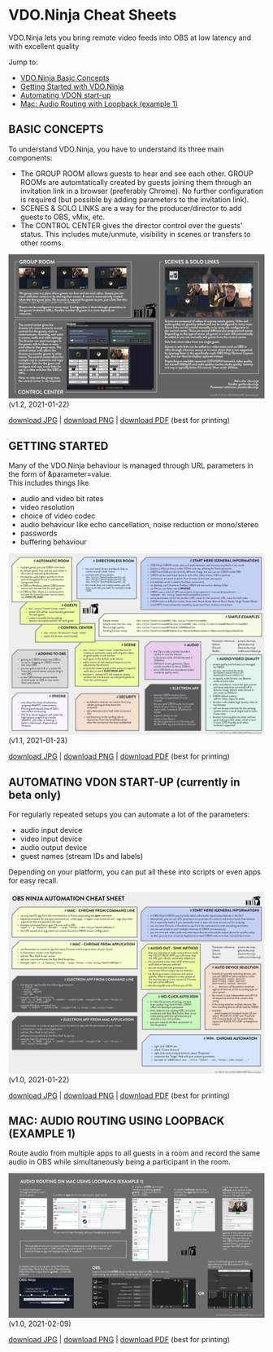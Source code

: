 # VDO.Ninja Cheat Sheets
VDO.Ninja lets you bring remote video feeds into OBS at low latency and with excellent quality

  Jump to:

* [VDO.Ninja Basic Concepts](#basicconcepts)
* [Getting Started with VDO.Ninja](#gettingstarted)
* [Automating VDON start-up](#automation)
* [Mac: Audio Routing with Loopback (example 1)](#loopbackrouting1)

<a name="basiccomponents"></a>

## BASIC CONCEPTS

To understand VDO.Ninja, you have to understand its three main components: 

* The GROUP ROOM allows guests to hear and see each other. GROUP ROOMs are automtatically created by guests joining them through an invitation link in a browser (preferably Chrome). No further configuration is required (but possible by adding parameters to the invitation link).
* SCENES & SOLO LINKS are a way for the producer/director to add guests to OBS, vMix, etc.
* The CONTROL CENTER gives the director control over the guests' status. This includes mute/unmute, visibility in scenes or transfers to other rooms.

![VDO.Ninja | basic concepts](basicconcepts/OBSN_basic_concepts.jpg)   
(v1.2, 2021-01-22)

[download JPG](basicconcepts/OBSN_basic_concepts.jpg) |
[download PNG](basicconcepts/OBSN_basic_concepts.png) |
[download PDF](basicconcepts/OBSN_basic_concepts.pdf) (best for printing)

<a name="gettingstarted"></a>

## GETTING STARTED

Many of the VDO.Ninja behaviour is managed through URL parameters in the form of &parameter=value.  
This includes things like

* audio and video bit rates
* video resolution
* choice of video codec
* audio behaviour like echo cancellation, noise reduction or mono/stereo
* passwords
* buffering behaviour

![VDO.Ninja | cheat-sheet](cheatsheet/OBSN_cheat-sheet.jpg)   
(v1.1, 2021-01-23)

[download JPG](cheatsheet/OBSN_cheat-sheet.jpg) |
[download PNG](cheatsheet/OBSN_cheat-sheet.png) |
[download PDF](cheatsheet/OBSN_cheat-sheet.pdf) (best for printing)

<a name="automation"></a>

## AUTOMATING VDON START-UP (currently in beta only)

For regularly repeated setups you can automate a lot of the parameters:

* audio input device
* video input device
* audio output device
* guest names (stream IDs and labels)

Depending on your platform, you can put all these into scripts or even apps for easy recall.


![VDO.Ninja | automating start-up](automation/OBSN_automation_cheat-sheet.jpg)   
(v1.0, 2021-01-22)

[download JPG](automation/OBSN_automation_cheat-sheet.jpg) |
[download PNG](automation/OBSN_automation_cheat-sheet.png) |
[download PDF](automation/OBSN_automation_cheat-sheet.pdf) (best for printing)


<a name="loopbackrouting1"></a>

## MAC: AUDIO ROUTING USING LOOPBACK (EXAMPLE 1)

Route audio from multiple apps to all guests in a room and record the same audio in OBS while simultaneously being a participant in the room.

![VDO.Ninja | mac audio routing example 1](loopbackrouting1/loopbackrouting1.jpg)   
(v1.0, 2021-02-09)

[download JPG](loopbackrouting1/loopbackrouting1.jpg) |
[download PNG](loopbackrouting1/loopbackrouting1.png) |
[download PDF](loopbackrouting1/loopbackrouting1.pdf) (best for printing)
